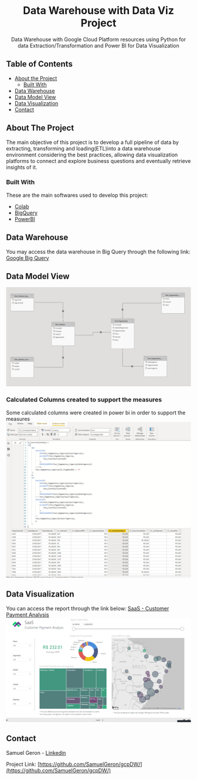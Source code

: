 <!-- PROJECT LOGO -->
<br />
<p align="center">

  <h1 align="center">Data Warehouse with Data Viz Project</h1>

  <p align="center">
    Data Warehouse with Google Cloud Platform resources using Python for data Extraction/Transformation and Power BI for Data Visualization
  </p>
</p>

<!-- TABLE OF CONTENTS -->
## Table of Contents

* [About the Project](#about-the-project)
  * [Built With](#built-with)
* [Data Warehouse](#data-warehouse)
* [Data Model View](#data-model-view)
* [Data Visualization](#data-visualization)
* [Contact](#contact)


<!-- ABOUT THE PROJECT -->
## About The Project

The main objective of this project is to develop a full pipeline of data by extracting, transforming and loading(ETL)into a data warehouse environment considering the best practices, allowing data visualization platforms to connect and explore business questions and eventually retrieve insights of it.

### Built With
These are the main softwares used to develop this project:
* [Colab](https://colab.research.google.com/)
* [BigQuery](https://cloud.google.com/bigquery)
* [PowerBI](https://powerbi.microsoft.com/en-us/)


## Data Warehouse
You may access the data warehouse in Big Query through the following link:
[Google Big Query](https://console.cloud.google.com/bigquery?project=animated-falcon-292800)

## Data Model View
![alt text](https://github.com/SamuelGeron/gcpDW/blob/main/img/DW%20-%20Data%20Model.PNG?raw=true)

### Calculated Columns created to support the measures
Some calculated columns were created in power bi in order to support the measures
![alt text](https://github.com/SamuelGeron/gcpDW/blob/main/img/CalculatedColums.PNG?raw=true)

## Data Visualization
You can access the report through the link below:
[SaaS - Customer Payment Analysis](https://app.powerbi.com/view?r=eyJrIjoiNjMwM2JlYjktZmEyMC00NjZkLTkyMjQtYjFmY2VlOTRlNDI5IiwidCI6ImU1OTFmYzZlLWM0NWMtNDhjNS1hNDAzLTVlYTU5MjNlM2E1NCIsImMiOjR9)
![Preview](https://github.com/SamuelGeron/gcpDW/blob/main/img/Data%20Visualization.PNG?raw=true)

<!-- CONTACT -->
## Contact

Samuel Geron - [Linkedin](https://bit.ly/SamuelGeronLinkedIn)

Project Link: [https://github.com/SamuelGeron/gcpDW/](https://github.com/SamuelGeron/gcpDW/)
